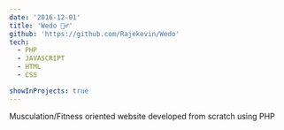 ```yaml
---
date: '2016-12-01'
title: 'Wedo 🏋️‍♂️'
github: 'https://github.com/Rajekevin/Wedo'
tech:
  - PHP
  - JAVASCRIPT
  - HTML
  - CSS 

showInProjects: true
---
```

Musculation/Fitness oriented website developed from scratch using PHP